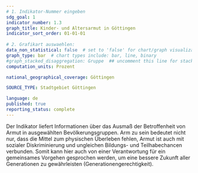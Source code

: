 ```yaml
---
# 1. Indikator-Nummer eingeben 
sdg_goal: 1 
indicator_number: 1.3
graph_title: Kinder- und Altersarmut in Göttingen
indicator_sort_order: 01-01-01
 
# 2. Grafikart auswaehlen: 
data_non_statistical: false  # set to 'false' for chart/graph visualization 
graph_type: bar  # chart types include: bar, line, binary 
#graph_stacked_disaggregation: Gruppe  ## uncomment this line for stacked bars. eplace 'Geschlecht' with the field of aggregation. 
computation_units: Prozent

national_geographical_coverage: Göttingen

SOURCE_TYPE: Stadtgebiet Göttingen

language: de   
published: true 
reporting_status: complete
---
```

Der Indikator liefert Informationen über das Ausmaß der Betroffenheit von Armut in ausgewählten Bevölkerungsgruppen. Arm zu sein bedeutet nicht nur, dass die Mittel zum physischen Überleben fehlen, Armut ist auch mit sozialer Diskriminierung und ungleichen Bildungs- und Teilhabechancen verbunden. Somit kann hier auch von einer Verantwortung für ein gemeinsames Vorgehen gesprochen werden, um eine bessere Zukunft aller Generationen zu gewährleisten (Generationengerechtigkeit).

